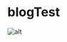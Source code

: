 <!--
id: 0
title: blog test
date: 2022-07-24
tags: blog, test
category: blog
type: blog
-->

# blogTest

![alt](images/test-picture.jpg "title")